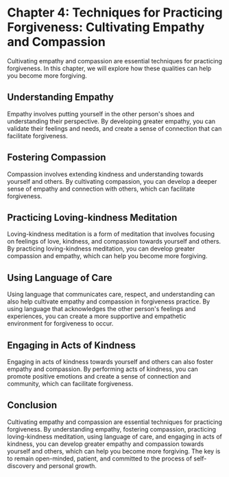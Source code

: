 Chapter 4: Techniques for Practicing Forgiveness: Cultivating Empathy and Compassion
====================================================================================

Cultivating empathy and compassion are essential techniques for practicing forgiveness. In this chapter, we will explore how these qualities can help you become more forgiving.

Understanding Empathy
---------------------

Empathy involves putting yourself in the other person's shoes and understanding their perspective. By developing greater empathy, you can validate their feelings and needs, and create a sense of connection that can facilitate forgiveness.

Fostering Compassion
--------------------

Compassion involves extending kindness and understanding towards yourself and others. By cultivating compassion, you can develop a deeper sense of empathy and connection with others, which can facilitate forgiveness.

Practicing Loving-kindness Meditation
-------------------------------------

Loving-kindness meditation is a form of meditation that involves focusing on feelings of love, kindness, and compassion towards yourself and others. By practicing loving-kindness meditation, you can develop greater compassion and empathy, which can help you become more forgiving.

Using Language of Care
----------------------

Using language that communicates care, respect, and understanding can also help cultivate empathy and compassion in forgiveness practice. By using language that acknowledges the other person's feelings and experiences, you can create a more supportive and empathetic environment for forgiveness to occur.

Engaging in Acts of Kindness
----------------------------

Engaging in acts of kindness towards yourself and others can also foster empathy and compassion. By performing acts of kindness, you can promote positive emotions and create a sense of connection and community, which can facilitate forgiveness.

Conclusion
----------

Cultivating empathy and compassion are essential techniques for practicing forgiveness. By understanding empathy, fostering compassion, practicing loving-kindness meditation, using language of care, and engaging in acts of kindness, you can develop greater empathy and compassion towards yourself and others, which can help you become more forgiving. The key is to remain open-minded, patient, and committed to the process of self-discovery and personal growth.
